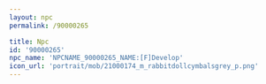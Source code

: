 ```yaml
---
layout: npc
permalink: /90000265

title: Npc
id: '90000265'
npc_name: 'NPCNAME_90000265_NAME:[F]Develop'
icon_url: 'portrait/mob/21000174_m_rabbitdollcymbalsgrey_p.png'
---
```

